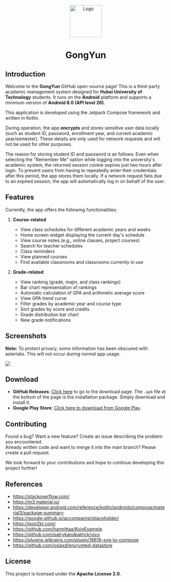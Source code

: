<div align="center">  

<img src="https://github.com/founchoo/GongYun-for-Android/assets/24630338/3d5c2914-0592-4058-9b54-00e958c62b63" alt="Logo" width="100">  

# GongYun  
</div>  

## Introduction  

Welcome to the **GongYun** GitHub open-source page! This is a third-party academic management system designed for **Hubei University of Technology** students. It runs on the **Android** platform and supports a minimum version of **Android 8.0 (API level 26)**.  

This application is developed using the Jetpack Compose framework and written in Kotlin.  

During operation, the app **encrypts** and stores sensitive user data locally (such as student ID, password, enrollment year, and current academic year/semester). These details are only used for network requests and will not be used for other purposes.  

The reason for storing student ID and password is as follows: Even when selecting the "Remember Me" option while logging into the university's academic system, the returned session cookie expires just two hours after login. To prevent users from having to repeatedly enter their credentials after this period, the app stores them locally. If a network request fails due to an expired session, the app will automatically log in on behalf of the user.  

## Features  

Currently, the app offers the following functionalities:  

1. **Course-related**  
   - View class schedules for different academic years and weeks  
   - Home screen widget displaying the current day's schedule  
   - View course notes (e.g., online classes, project courses)  
   - Search for teacher schedules  
   - Class reminders  
   - View planned courses  
   - Find available classrooms and classrooms currently in use  

2. **Grade-related**  
   - View ranking (grade, major, and class rankings)  
   - Bar chart representation of rankings  
   - Automatic calculation of GPA and arithmetic average score  
   - View GPA trend curve  
   - Filter grades by academic year and course type  
   - Sort grades by score and credits  
   - Grade distribution bar chart  
   - New grade notifications  

## Screenshots  

**Note:** To protect privacy, some information has been obscured with asterisks. This will not occur during normal app usage.  

<img src="https://github.com/founchoo/GongYun-for-Android/assets/24630338/e0385777-f842-42b4-b20b-5bfa177dd3a3">  

## Download  

- **GitHub Releases**: [Click here](https://github.com/founchoo/CampusHelper/releases/latest) to go to the download page. The `.apk` file at the bottom of the page is the installation package. Simply download and install it.  
- **Google Play Store**: [Click here to download from Google Play](https://play.google.com/store/apps/details?id=com.dart.campushelper).  

## Contributing  

Found a bug? Want a new feature? Create an issue describing the problem you encountered.  
Already written code and want to merge it into the main branch? Please create a pull request.  

We look forward to your contributions and hope to continue developing this project further!  

## References  

- https://stackoverflow.com/  
- https://m3.material.io/  
- https://developer.android.com/reference/kotlin/androidx/compose/material3/package-summary  
- https://google.github.io/accompanist/placeholder/  
- https://json2kt.com/  
- https://github.com/harmittaa/KoinExample  
- https://github.com/patrykandpatrick/vico  
- https://plugins.jetbrains.com/plugin/18619-svg-to-compose  
- https://github.com/osipxd/encrypted-datastore  

## License  

This project is licensed under the **Apache License 2.0**.  

